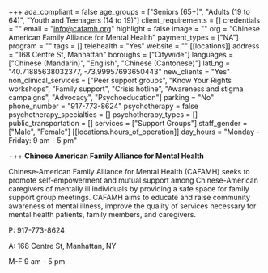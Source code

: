 +++
ada_compliant = false
age_groups = ["Seniors (65+)", "Adults (19 to 64)", "Youth and Teenagers (14 to 19)"]
client_requirements = []
credentials = ""
email = "info@cafamh.org"
highlight = false
image = ""
org = "Chinese American Family Alliance for Mental Health"
payment_types = ["NA"]
program = ""
tags = []
telehealth = "Yes"
website = ""
[[locations]]
address = "168 Centre St, Manhattan"
boroughs = ["Citywide"]
languages = ["Chinese (Mandarin)", "English", "Chinese (Cantonese)"]
latLng = "40.71885638032377, -73.99957693650443"
new_clients = "Yes"
non_clinical_services = ["Peer support groups", "Know Your Rights workshops", "Family support", "Crisis hotline", "Awareness and stigma campaigns", "Advocacy", "Psychoeducation"]
parking = "No"
phone_number = "917-773-8624"
psychotherapy = false
psychotherapy_specialties = []
psychotherapy_types = []
public_transportation = []
services = ["Support Groups"]
staff_gender = ["Male", "Female"]
[[locations.hours_of_operation]]
day_hours = "Monday - Friday: 9 am - 5 pm"

+++
**Chinese American Family Alliance for Mental Health** 

Chinese-American Family Alliance for Mental Health (CAFAMH) seeks to promote self-empowerment and mutual support among Chinese-American caregivers of mentally ill individuals by providing a safe space for family support group meetings. CAFAMH aims to educate and raise community awareness of mental illness, improve the quality of services necessary for mental health patients, family members, and caregivers. 

P: 917-773-8624

A: 168 Centre St, Manhattan, NY

M-F 9 am - 5 pm